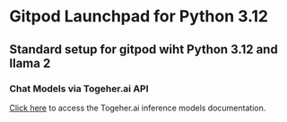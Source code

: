 # Gitpod Launchpad for Python 3.12

## Standard setup for gitpod wiht Python 3.12 and llama 2

### Chat Models via Togeher.ai API

[Click here](https://docs.together.ai/docs/inference-models) to access the Togeher.ai inference models documentation.
